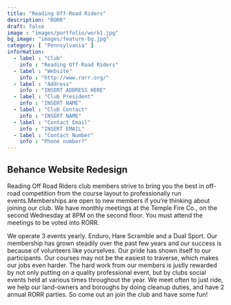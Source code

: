 ```yaml
---
title: "Reading Off-Road Riders"
description: "RORR"
draft: false
image : "images/portfolio/work1.jpg"
bg_image: "images/feature-bg.jpg"
category: [ "Pennsylvania" ]
information:
  - label : "Club"
    info : "Reading Off-Road Riders"
  - label : "Website"
    info : "http://www.rorr.org/"
  - label : "Address"
    info : "INSERT ADDRESS HERE"
  - label : "Club President"
    info : "INSERT NAME"
  - label : "Club Contact"
    info : "INSERT NAME"
  - label : "Contact Email"
    info : "INSERT EMAIL"
  - label : "Contact Number"
    info : "Phone number?"
---
```


## Behance Website Redesign

Reading Off Road Riders club members strive to bring you the best in off-road competition from the course layout to professionally run events.Memberships are open to new members if you’re thinking about joining our club. We have monthly meetings at the Temple Fire Co., on the second Wednesday at 8PM on the second floor. You must attend the meetings to be voted into RORR.

We operate 3 events yearly. Enduro, Hare Scramble and a Dual Sport. Our membership has grown steadily over the past few years and our success is because of volunteers like yourselves. Our pride has shown itself to our participants. Our courses may not be the easiest to traverse, which makes our jobs even harder. The hard work from our members is justly rewarded by not only putting on a quality professional event, but by clubs social events held at various times throughout the year. We meet often to just ride, we help our land-owners and boroughs by doing cleanup duties, and have 2 annual RORR parties. So come out an join the club and have some fun!
